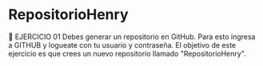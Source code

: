 # RepositorioHenry
📍 EJERCICIO 01 Debes generar un repositorio en GitHub. Para esto ingresa a GITHUB y logueate con tu usuario y contraseña.  El objetivo de este ejercicio es que crees un nuevo repositorio llamado "RepositorioHenry".
